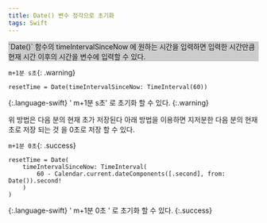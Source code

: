 ```yaml
---
title: Date() 변수 정각으로 초기화
tags: Swift
---
```

<div class="hero" style="background-color: #ccc;">
  <div class="hero__content">
    <!-- <h3>Date() 변수 정각으로 초기화</h3> -->
    <p>`Date()` 함수의 timeIntervalSinceNow 에 원하는 시간을 입력하면 입력한 시간만큼 현재 시간 이후의 시간을 변수에 입력할 수 있다.</p>
  </div>
</div>

`m+1분 s초`{: .warning}
~~~
resetTime = Date(timeIntervalSinceNow: TimeInterval(60))
~~~
{:.language-swift}
' m+1분 s초' 로 초기화 할 수 있다.
{:.warning}

위 방법은 다음 분의 현재 초가 저장된다
아래 방법을 이용하면 지저분한 다음 분의 현재 초로 저장 되는 것 을 0초로 저장 할 수 있다.

`m+1분 0초`{: .success}
~~~
resetTime = Date(
    timeIntervalSinceNow: TimeInterval(
        60 - Calendar.current.dateComponents([.second], from: Date()).second!
    )
)
~~~
{:.language-swift}
' m+1분 0초 ' 로 초기화 할 수 있다.
{:.success}